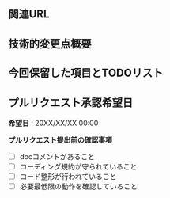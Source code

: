 ## 関連URL
<!-- プルリクエストに含まれる内容を記載。issueの場合「#100」のように記載。外部ドキュメント等の場合はそのURLやファイルパスを記載すること -->

## 技術的変更点概要
<!-- 具体的にどのような変更を行ったか -->

## 今回保留した項目とTODOリスト
<!-- 該当する項目があれば記載 -->

## プルリクエスト承認希望日
**希望日** : 20XX/XX/XX 00:00

**プルリクエスト提出前の確認事項**
- [ ] docコメントがあること
- [ ] コーディング規約が守られていること
- [ ] コード整形が行われていること
- [ ] 必要最低限の動作を確認していること
